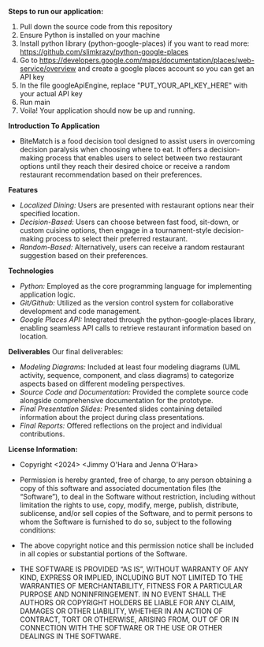 **Steps to run our application:**

1. Pull down the source code from this repository
2. Ensure Python is installed on your machine
3. Install python library (python-google-places) if you want to read more: https://github.com/slimkrazy/python-google-places
4. Go to https://developers.google.com/maps/documentation/places/web-service/overview and create a google places account so you can get an API key
5. In the file googleApiEngine, replace "PUT_YOUR_API_KEY_HERE" with your actual API key
6. Run main
7. Voila! Your application should now be up and running.

**Introduction To Application**
- BiteMatch is a food decision tool designed to assist users in overcoming decision paralysis when choosing where to eat. It offers a decision-making process that enables users to select between two restaurant options until they reach their desired choice or receive a random restaurant recommendation based on their preferences.

**Features**
- _Localized Dining:_ Users are presented with restaurant options near their specified location.
- _Decision-Based:_ Users can choose between fast food, sit-down, or custom cuisine options, then engage in a tournament-style decision-making process to select their preferred restaurant.
- _Random-Based:_ Alternatively, users can receive a random restaurant suggestion based on their preferences.

**Technologies**
- _Python:_ Employed as the core programming language for implementing application logic.
- _Git/Github:_ Utilized as the version control system for collaborative development and code management.
- _Google Places API:_ Integrated through the python-google-places library, enabling seamless API calls to retrieve restaurant information based on location.

**Deliverables**
Our final deliverables:

- _Modeling Diagrams:_ Included at least four modeling diagrams (UML activity, sequence, component, and class diagrams) to categorize aspects based on different modeling perspectives.
- _Source Code and Documentation:_ Provided the complete source code alongside comprehensive documentation for the prototype.
- _Final Presentation Slides:_ Presented slides containing detailed information about the project during class presentations.
- _Final Reports:_ Offered reflections on the project and individual contributions.


**License Information:**
- Copyright <2024> <Jimmy O'Hara and Jenna O'Hara>

- Permission is hereby granted, free of charge, to any person obtaining a copy of this software and associated documentation files (the “Software”), to deal in the Software without restriction, including without limitation the rights to use, copy, modify, merge, publish, distribute, sublicense, and/or sell copies of the Software, and to permit persons to whom the Software is furnished to do so, subject to the following conditions:

- The above copyright notice and this permission notice shall be included in all copies or substantial portions of the Software.

- THE SOFTWARE IS PROVIDED “AS IS”, WITHOUT WARRANTY OF ANY KIND, EXPRESS OR IMPLIED, INCLUDING BUT NOT LIMITED TO THE WARRANTIES OF MERCHANTABILITY, FITNESS FOR A PARTICULAR PURPOSE AND NONINFRINGEMENT. IN NO EVENT SHALL THE AUTHORS OR COPYRIGHT HOLDERS BE LIABLE FOR ANY CLAIM, DAMAGES OR OTHER LIABILITY, WHETHER IN AN ACTION OF CONTRACT, TORT OR OTHERWISE, ARISING FROM, OUT OF OR IN CONNECTION WITH THE SOFTWARE OR THE USE OR OTHER DEALINGS IN THE SOFTWARE.
